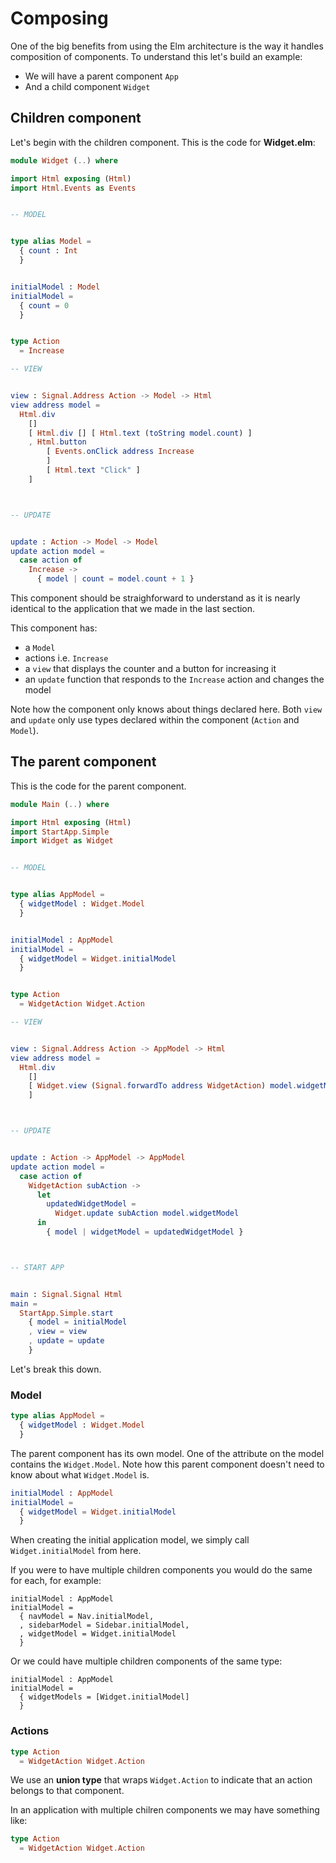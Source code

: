 # Composing

One of the big benefits from using the Elm architecture is the way it handles composition of components. To understand this let's build an example:

- We will have a parent component `App`
- And a child component `Widget`

## Children component

Let's begin with the children component. This is the code for __Widget.elm__:

```elm
module Widget (..) where

import Html exposing (Html)
import Html.Events as Events


-- MODEL


type alias Model =
  { count : Int
  }


initialModel : Model
initialModel =
  { count = 0
  }


type Action
  = Increase

-- VIEW


view : Signal.Address Action -> Model -> Html
view address model =
  Html.div
    []
    [ Html.div [] [ Html.text (toString model.count) ]
    , Html.button
        [ Events.onClick address Increase
        ]
        [ Html.text "Click" ]
    ]



-- UPDATE


update : Action -> Model -> Model
update action model =
  case action of
    Increase ->
      { model | count = model.count + 1 }
```

This component should be straighforward to understand as it is nearly identical to the application that we made in the last section. 

This component has:

- a `Model`
- actions i.e. `Increase`
- a `view` that displays the counter and a button for increasing it
- an `update` function that responds to the `Increase` action and changes the model

Note how the component only knows about things declared here. Both `view` and `update` only use types declared within the component (`Action` and `Model`).

## The parent component

This is the code for the parent component.

```elm
module Main (..) where

import Html exposing (Html)
import StartApp.Simple
import Widget as Widget


-- MODEL


type alias AppModel =
  { widgetModel : Widget.Model
  }


initialModel : AppModel
initialModel =
  { widgetModel = Widget.initialModel
  }


type Action
  = WidgetAction Widget.Action

-- VIEW


view : Signal.Address Action -> AppModel -> Html
view address model =
  Html.div
    []
    [ Widget.view (Signal.forwardTo address WidgetAction) model.widgetModel
    ]



-- UPDATE


update : Action -> AppModel -> AppModel
update action model =
  case action of
    WidgetAction subAction ->
      let
        updatedWidgetModel =
          Widget.update subAction model.widgetModel
      in
        { model | widgetModel = updatedWidgetModel }



-- START APP


main : Signal.Signal Html
main =
  StartApp.Simple.start
    { model = initialModel
    , view = view
    , update = update
    }
```

Let's break this down.

### Model

```elm
type alias AppModel =
  { widgetModel : Widget.Model
  }
```

The parent component has its own model. One of the attribute on the model contains the `Widget.Model`. Note how this parent component doesn't need to know about what `Widget.Model` is.

```elm
initialModel : AppModel
initialModel =
  { widgetModel = Widget.initialModel
  }
```

When creating the initial application model, we simply call `Widget.initialModel` from here.

If you were to have multiple children components you would do the same for each, for example:

```
initialModel : AppModel
initialModel =
  { navModel = Nav.initialModel,
  , sidebarModel = Sidebar.initialModel,
  , widgetModel = Widget.initialModel
  }
```

Or we could have multiple children components of the same type:

```
initialModel : AppModel
initialModel =
  { widgetModels = [Widget.initialModel]
  }
```

### Actions

```elm
type Action
  = WidgetAction Widget.Action
```

We use an __union type__ that wraps `Widget.Action` to indicate that an action belongs to that component. 

In an application with multiple chilren components we may have something like:

```elm
type Action
  = WidgetAction Widget.Action
```